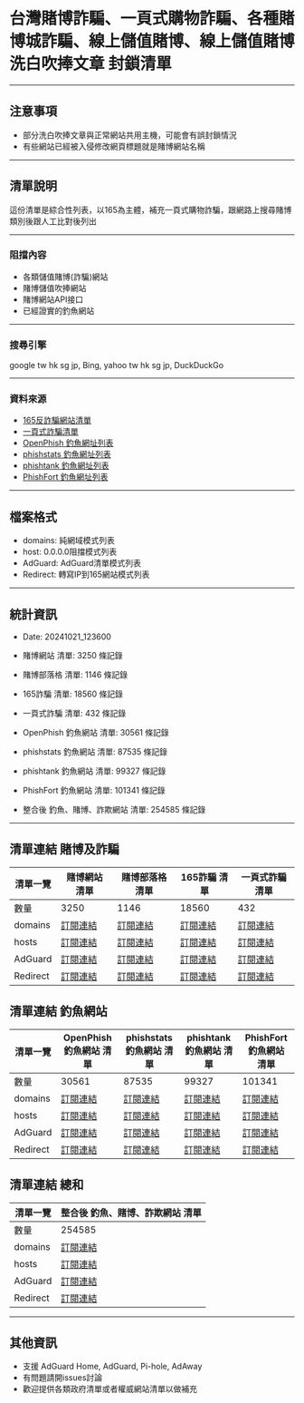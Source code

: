 # 台灣賭博詐騙、一頁式購物詐騙、各種賭博城詐騙、線上儲值賭博、線上儲值賭博洗白吹捧文章 封鎖清單
----------------------------------------------------------------
## 注意事項
- 部分洗白吹捧文章與正常網站共用主機，可能會有誤封鎖情況
- 有些網站已經被入侵修改網頁標題就是賭博網站名稱

----------------------------------------------------------------
## 清單說明
這份清單是綜合性列表，以165為主體，補充一頁式購物詐騙，跟網路上搜尋賭博類別後跟人工比對後列出

----------------------------------------------------------------
### 阻擋內容
- 各類儲值賭博(詐騙)網站
- 賭博儲值吹捧網站
- 賭博網站API接口
- 已經證實的釣魚網站

----------------------------------------------------------------
### 搜尋引擎
 google tw hk sg jp, Bing, yahoo tw hk sg jp, DuckDuckGo

----------------------------------------------------------------
### 資料來源
- [165反詐騙網站清單](https://data.gov.tw/dataset/160055)
- [一頁式詐騙清單](https://data.gov.tw/dataset/165027)
- [OpenPhish 釣魚網址列表](https://openphish.com)
- [phishstats 釣魚網址列表](https://phishstats.info/)
- [phishtank 釣魚網址列表](https://www.phishtank.com/)
- [PhishFort 釣魚網址列表](https://www.phishfort.com/)

----------------------------------------------------------------
## 檔案格式
- domains: 純網域模式列表
- host: 0.0.0.0阻擋模式列表
- AdGuard: AdGuard清單模式列表
- Redirect: 轉寫IP到165網站模式列表

----------------------------------------------------------------
## 統計資訊
- Date: 20241021_123600

- 賭博網站 清單: 3250 條記錄
- 賭博部落格 清單: 1146 條記錄
- 165詐騙 清單: 18560 條記錄
- 一頁式詐騙 清單: 432 條記錄
- OpenPhish 釣魚網站 清單: 30561 條記錄
- phishstats 釣魚網站 清單: 87535 條記錄
- phishtank 釣魚網站 清單: 99327 條記錄
- PhishFort 釣魚網站 清單: 101341 條記錄
- 整合後 釣魚、賭博、詐欺網站 清單: 254585 條記錄
----------------------------------------------------------------

## 清單連結 賭博及詐騙
|     清單一覽    | 賭博網站 清單  | 賭博部落格 清單 | 165詐騙 清單 | 一頁式詐騙 清單 |
| -------------- | ------------------ | ----------------- | ----------------- | ----------------- |
| 數量            | 3250  | 1146 | 18560 | 432 |
| domains        | [訂閱連結]() | [訂閱連結]() | [訂閱連結]() | [訂閱連結]() |
| hosts          | [訂閱連結]() | [訂閱連結]() | [訂閱連結]() | [訂閱連結]() |
| AdGuard        | [訂閱連結]() | [訂閱連結]() | [訂閱連結]() | [訂閱連結]() |
| Redirect       | [訂閱連結]() | [訂閱連結]() | [訂閱連結]() | [訂閱連結]() |


## 清單連結 釣魚網站
|     清單一覽    | OpenPhish 釣魚網站 清單  | phishstats 釣魚網站 清單 | phishtank 釣魚網站 清單 | PhishFort 釣魚網站 清單 |
| -------------- | ------------------ | ----------------- | ----------------- | ----------------- |
| 數量            | 30561  | 87535 | 99327 | 101341 |
| domains        | [訂閱連結]() | [訂閱連結]() | [訂閱連結]() | [訂閱連結]() |
| hosts          | [訂閱連結]() | [訂閱連結]() | [訂閱連結]() | [訂閱連結]() |
| AdGuard        | [訂閱連結]() | [訂閱連結]() | [訂閱連結]() | [訂閱連結]() |
| Redirect       | [訂閱連結]() | [訂閱連結]() | [訂閱連結]() | [訂閱連結]() |


## 清單連結 總和
|     清單一覽    | 整合後 釣魚、賭博、詐欺網站 清單 |
| -------------- | ----------------- |
| 數量            | 254585 |
| domains        | [訂閱連結]() |
| hosts          | [訂閱連結]() |
| AdGuard        | [訂閱連結]() |
| Redirect       | [訂閱連結]() |
----------------------------------------------------------------

## 其他資訊
- 支援 AdGuard Home, AdGuard, Pi-hole, AdAway
- 有問題請開issues討論
- 歡迎提供各類政府清單或者權威網站清單以做補充
